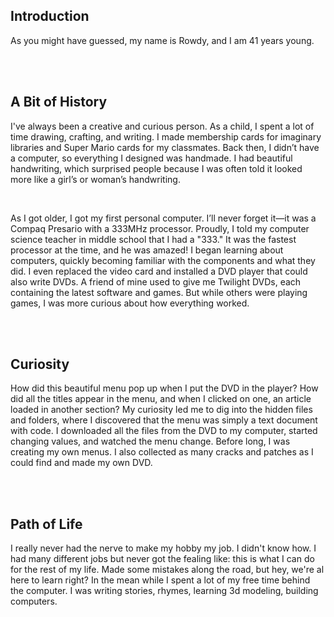 ## Introduction

As you might have guessed, my name is Rowdy, and I am 41 years young.

<br>
<br>

## A Bit of History

I've always been a creative and curious person. As a child, I spent a lot of time drawing, crafting, and writing. I made membership cards for imaginary libraries and Super Mario cards for my classmates. Back then, I didn’t have a computer, so everything I designed was handmade. I had beautiful handwriting, which surprised people because I was often told it looked more like a girl’s or woman’s handwriting.

<br>

As I got older, I got my first personal computer. I’ll never forget it—it was a Compaq Presario with a 333MHz processor. Proudly, I told my computer science teacher in middle school that I had a "333." It was the fastest processor at the time, and he was amazed! I began learning about computers, quickly becoming familiar with the components and what they did. I even replaced the video card and installed a DVD player that could also write DVDs. A friend of mine used to give me Twilight DVDs, each containing the latest software and games. But while others were playing games, I was more curious about how everything worked.

<br>
<br>

## Curiosity

How did this beautiful menu pop up when I put the DVD in the player? How did all the titles appear in the menu, and when I clicked on one, an article loaded in another section? My curiosity led me to dig into the hidden files and folders, where I discovered that the menu was simply a text document with code. I downloaded all the files from the DVD to my computer, started changing values, and watched the menu change. Before long, I was creating my own menus. I also collected as many cracks and patches as I could find and made my own DVD.

<br>
<br>

## Path of Life

I really never had the nerve to make my hobby my job. I didn't know how. I had many different jobs but never got the fealing like: this is what I can do for the rest of my life. Made some mistakes along the road, but hey, we're al here to learn right? In the mean while I spent a lot of my free time behind the computer. I was writing stories, rhymes, learning 3d modeling, building computers.

<br>
<br>
